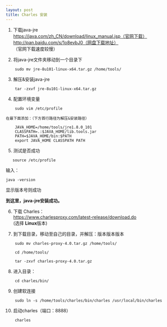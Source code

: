 ```yaml
---
layout: post
title: Charles 安装
---
```


1. 下载java-jre   
https://java.com/zh_CN/download/linux_manual.jsp（官网下载）   
http://pan.baidu.com/s/1o8evbJ0（网盘下载地址）   
（官网下载速度较慢）   

2. 将java-jre文件夹移动到一个目录下   
```
    sudo mv jre-8u101-linux-x64.tar.gz /home/tools/   
```

3. 解压&安装java-jre   
```
    tar -zxvf jre-8u101-linux-x64.tar.gz   
```
4. 配置环境变量   
```
    sudo vim /etc/profile   
```   

    在最下面添加：（下方首行路径为解压&安装路径）   

```
    JAVA_HOME=/home/tools/jre1.8.0_101   
    CLASSPATH=.:$JAVA_HOME/lib.tools.jar   
    PATH=$JAVA_HOME/bin:$PATH   
    export JAVA_HOME CLASSPATH PATH   
```

5. 测试是否成功   
```
   source /etc/profile   
```
输入：   
```
java -version   
```
显示版本号则成功   

**到这里，java-jre安装成功。**   

6. 下载 Charles：   
https://www.charlesproxy.com/latest-release/download.do   
(选择 **Linux**版本)   

7. 到下载目录，移动至自己的目录，并解压：版本版本版本   
```
    sudo mv charles-proxy-4.0.tar.gz /home/tools/     
```   
```
    cd /home/tools/     
```   
```
    tar -zxvf charles-proxy-4.0.tar.gz    
```

8. 进入目录：   
```
    cd charles/bin/   
```

9. 创建软连接   
```
    sudo ln -s /home/tools/charles/bin/charles /usr/local/bin/charles   
```

10. 启动charles（端口：8888）   
```
    charles   
```
